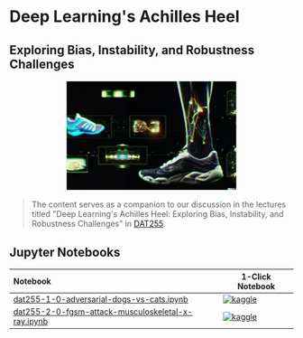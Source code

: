 # Deep Learning's Achilles Heel
## Exploring Bias, Instability, and Robustness Challenges

<p>
<center>
<img width=60% src="assets/achilles.png">
</center>
</p>

> The content serves as a companion to our discussion in the lectures titled "Deep Learning's Achilles Heel: Exploring Bias, Instability, and Robustness Challenges" in [DAT255](https://hvl.instructure.com/courses/21919/). 


## Jupyter Notebooks

| Notebook    |      1-Click Notebook      |
|:----------|------|
| [dat255-1-0-adversarial-dogs-vs-cats.ipynb](https://nbviewer.org/github/HVL-ML/DAT255/blob/main/4-challenges/dat255-1-0-adversarial-dogs-vs-cats.ipynb) <br> | [![kaggle](https://camo.githubusercontent.com/a08ca511178e691ace596a95d334f73cf4ce06e83a5c4a5169b8bb68cac27bef/68747470733a2f2f6b6167676c652e636f6d2f7374617469632f696d616765732f6f70656e2d696e2d6b6167676c652e737667)](https://www.kaggle.com/alexanderlundervold/dat255-1-0-adversarial-dogs-vs-cats)|
| [dat255-2-0-fgsm-attack-musculoskeletal-x-ray.ipynb](https://nbviewer.org/github/HVL-ML/DAT255/blob/main/4-challenges/dat255-2-0-fgsm-attack-musculoskeletal-x-ray.ipynb) <br> | [![kaggle](https://camo.githubusercontent.com/a08ca511178e691ace596a95d334f73cf4ce06e83a5c4a5169b8bb68cac27bef/68747470733a2f2f6b6167676c652e636f6d2f7374617469632f696d616765732f6f70656e2d696e2d6b6167676c652e737667)](https://www.kaggle.com/alexanderlundervold/dat255-2-0-fgsm-attack-musculoskeletal-x-ray)|
